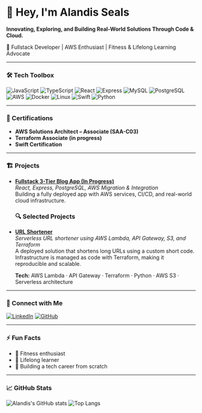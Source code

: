 # 👋 Hey, I'm Alandis Seals

**Innovating, Exploring, and Building Real-World Solutions Through Code & Cloud.**

🚀 Fullstack Developer | AWS Enthusiast | Fitness & Lifelong Learning Advocate

---

### 🛠 Tech Toolbox

![JavaScript](https://img.shields.io/badge/JavaScript-F7DF1E?style=for-the-badge&logo=javascript&logoColor=black)
![TypeScript](https://img.shields.io/badge/TypeScript-007ACC?style=for-the-badge&logo=typescript&logoColor=white)
![React](https://img.shields.io/badge/React-20232A?style=for-the-badge&logo=react&logoColor=61DAFB)
![Express](https://img.shields.io/badge/Express.js-404D59?style=for-the-badge)
![MySQL](https://img.shields.io/badge/MySQL-005C84?style=for-the-badge&logo=mysql&logoColor=white)
![PostgreSQL](https://img.shields.io/badge/PostgreSQL-316192?style=for-the-badge&logo=postgresql&logoColor=white)
![AWS](https://img.shields.io/badge/AWS-232F3E?style=for-the-badge&logo=amazonaws&logoColor=white)
![Docker](https://img.shields.io/badge/Docker-2496ED?style=for-the-badge&logo=docker&logoColor=white)
![Linux](https://img.shields.io/badge/Linux-FCC624?style=for-the-badge&logo=linux&logoColor=black)
![Swift](https://img.shields.io/badge/Swift-FA7343?style=for-the-badge&logo=swift&logoColor=white)
![Python](https://img.shields.io/badge/Python-14354C?style=for-the-badge&logo=python&logoColor=white)

---

### 📜 Certifications

- **AWS Solutions Architect – Associate (SAA-C03)**
- **Terraform Associate (in progress)**
- **Swift Certification**

---

### 🏗 Projects

- **[Fullstack 3-Tier Blog App (In Progress)](https://github.com/Alseals1/Blog)**  
  _React, Express, PostgreSQL, AWS Migration & Integration_  
  Building a fully deployed app with AWS services, CI/CD, and real-world cloud infrastructure.

  ### 🔍 Selected Projects

- **[URL Shortener](https://github.com/Alseals1/URLShortener)**  
  _Serverless URL shortener using AWS Lambda, API Gateway, S3, and Terraform_  
  A deployed solution that shortens long URLs using a custom short code.  
  Infrastructure is managed as code with Terraform, making it reproducible and scalable.

  **Tech:** AWS Lambda · API Gateway · Terraform · Python · AWS S3 · Serverless architecture

---

### 🔗 Connect with Me

[![LinkedIn](https://img.shields.io/badge/LinkedIn-0077B5?style=for-the-badge&logo=linkedin&logoColor=white)](https://www.linkedin.com/in/alandisseals/)
[![GitHub](https://img.shields.io/badge/GitHub-100000?style=for-the-badge&logo=github&logoColor=white)](https://github.com/alseals1)

---

### ⚡ Fun Facts

- 💪 Fitness enthusiast
- 🌱 Lifelong learner
- 🚀 Building a tech career from scratch

---

### 📈 GitHub Stats

![Alandis's GitHub stats](https://github-readme-stats.vercel.app/api?username=alseals1&show_icons=true&theme=radical)
![Top Langs](https://github-readme-stats.vercel.app/api/top-langs/?username=alseals1&layout=compact&theme=radical)
